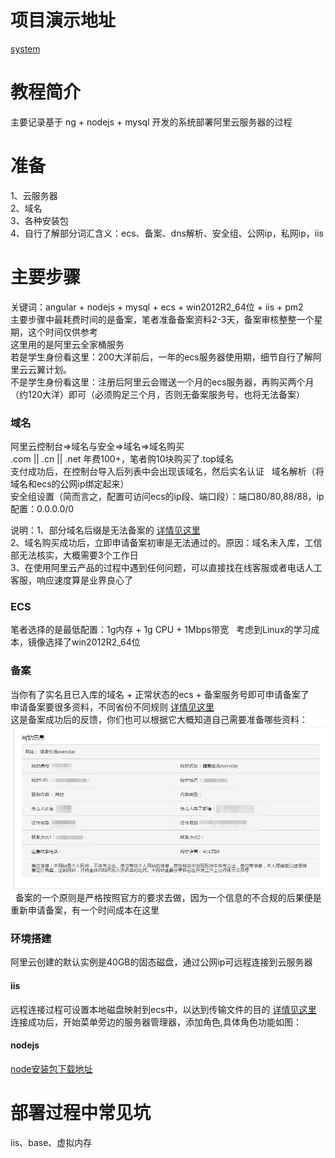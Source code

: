 # 项目演示地址
[system](http://www.ppp000.top)

# 教程简介
主要记录基于 ng + nodejs + mysql 开发的系统部署阿里云服务器的过程

# 准备
1、云服务器  
2、域名  
3、各种安装包  
4、自行了解部分词汇含义：ecs、备案、dns解析、安全组、公网ip，私网ip，iis

# 主要步骤
关键词：angular + nodejs + mysql + ecs + win2012R2_64位 + iis + pm2  
主要步骤中最耗费时间的是备案，笔者准备备案资料2-3天，备案审核整整一个星期，这个时间仅供参考   
这里用的是阿里云全家桶服务  
若是学生身份看这里：200大洋前后，一年的ecs服务器使用期，细节自行了解阿里云云翼计划。  
不是学生身份看这里：注册后阿里云会赠送一个月的ecs服务器，再购买两个月（约120大洋）即可（必须购足三个月，否则无备案服务号，也将无法备案）

### 域名
阿里云控制台=>域名与安全=>域名=>域名购买  
.com || .cn || .net 年费100+，笔者购10块购买了.top域名  
支付成功后，在控制台导入后列表中会出现该域名，然后实名认证   
域名解析（将域名和ecs的公网ip绑定起来）  
安全组设置（简而言之，配置可访问ecs的ip段、端口段）：端口80/80,88/88，ip配置：0.0.0.0/0  

说明：1、部分域名后缀是无法备案的 [详情见这里](http://www.miitbeian.gov.cn/publish/query/indexFirst.action)  
2、域名购买成功后，立即申请备案初审是无法通过的。原因：域名未入库，工信部无法核实，大概需要3个工作日  
3、在使用阿里云产品的过程中遇到任何问题，可以直接找在线客服或者电话人工客服，响应速度算是业界良心了  

### ECS
笔者选择的是最低配置：1g内存 + 1g CPU + 1Mbps带宽    
考虑到Linux的学习成本，镜像选择了win2012R2_64位  


### 备案
当你有了实名且已入库的域名 + 正常状态的ecs + 备案服务号即可申请备案了  
申请备案要很多资料，不同省份不同规则 [详情见这里](https://help.aliyun.com/knowledge_detail/36895.html?spm=5176.8087400.600752.1.58d815c9T0iS4d)  
这是备案成功后的反馈，你们也可以根据它大概知道自己需要准备哪些资料：  
![默认图片](https://raw.githubusercontent.com/ppp000/deploy/master/img-storage/1527082424(1).jpg)  
备案的一个原则是严格按照官方的要求去做，因为一个信息的不合规的后果便是重新申请备案，有一个时间成本在这里  

### 环境搭建
阿里云创建的默认实例是40GB的固态磁盘，通过公网ip可远程连接到云服务器  
#### iis
远程连接过程可设置本地磁盘映射到ecs中，以达到传输文件的目的 [详情见这里](https://jingyan.baidu.com/album/148a192185f0ae4d71c3b138.html?picindex=1)  
连接成功后，开始菜单旁边的服务器管理器，添加角色,具体角色功能如图：  


#### nodejs
[node安装包下载地址](https://npm.taobao.org/mirrors/node/v10.1.0/)


# 部署过程中常见坑
iis、base、虚拟内存
